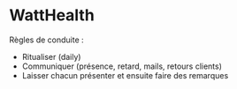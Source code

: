 # WattHealth

Règles de conduite :
- Ritualiser (daily)
- Communiquer (présence, retard, mails, retours clients)
- Laisser chacun présenter et ensuite faire des remarques
